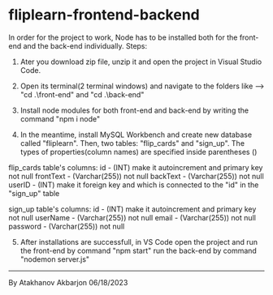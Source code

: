 # fliplearn-frontend-backend
In order for the project to work, Node has to be installed both for the front-end and the back-end individually.
Steps:
1. Ater you download zip file, unzip it and open the project in Visual Studio Code.
2. Open its terminal(2 terminal windows) and navigate to the folders like --> "cd .\front-end\" and "cd .\back-end\"
3. Install node modules for both front-end and back-end by writing the command "npm i node"

4. In the meantime, install MySQL Workbench and create new database called "fliplearn".
Then, two tables: "flip_cards" and "sign_up". The types of properties(column names) are specified inside parentheses ()

flip_cards table's columns: 
id - (INT) make it autoincrement and primary key not null
frontText - (Varchar(255)) not null
backText - (Varchar(255)) not null
userID - (INT) make it foreign key and which is connected to the "id" in the "sign_up" table

sign_up table's columns:
id - (INT) make it autoincrement and primary key not null
userName - (Varchar(255)) not null
email - (Varchar(255)) not null
password - (Varchar(255)) not null


5. After installations are successfull, in VS Code open the project and 
    run the front-end by command "npm start"
    run the back-end by command "nodemon server.js"
----------------------------------------------------------------------------------------------------------------------
By Atakhanov Akbarjon
         06/18/2023
